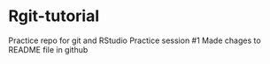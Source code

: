 # Rgit-tutorial
Practice repo for git and RStudio
Practice session #1
Made chages to README file in github
